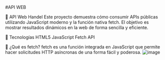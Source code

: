 #API WEB 

📡 API Web Handel
Este proyecto demuestra cómo consumir APIs públicas utilizando JavaScript moderno y la función nativa fetch.
El objetivo es mostrar resultados dinámicos en la web de forma sencilla y eficiente.

🚀 Tecnologías
HTML5
JavaScript 
Fetch API

🎯 ¿Qué es fetch?
fetch es una función integrada en JavaScript que permite hacer solicitudes HTTP asíncronas de una forma fácil y poderosa.
![image](https://github.com/user-attachments/assets/46287963-5d84-4f3f-b92c-cdbde965b857)
